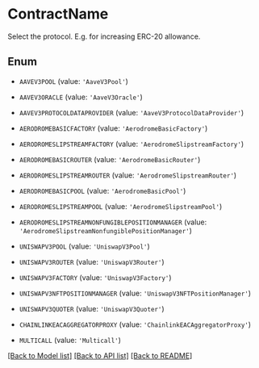 # ContractName

Select the protocol.  E.g. for increasing ERC-20 allowance.

## Enum

* `AAVEV3POOL` (value: `'AaveV3Pool'`)

* `AAVEV3ORACLE` (value: `'AaveV3Oracle'`)

* `AAVEV3PROTOCOLDATAPROVIDER` (value: `'AaveV3ProtocolDataProvider'`)

* `AERODROMEBASICFACTORY` (value: `'AerodromeBasicFactory'`)

* `AERODROMESLIPSTREAMFACTORY` (value: `'AerodromeSlipstreamFactory'`)

* `AERODROMEBASICROUTER` (value: `'AerodromeBasicRouter'`)

* `AERODROMESLIPSTREAMROUTER` (value: `'AerodromeSlipstreamRouter'`)

* `AERODROMEBASICPOOL` (value: `'AerodromeBasicPool'`)

* `AERODROMESLIPSTREAMPOOL` (value: `'AerodromeSlipstreamPool'`)

* `AERODROMESLIPSTREAMNONFUNGIBLEPOSITIONMANAGER` (value: `'AerodromeSlipstreamNonfungiblePositionManager'`)

* `UNISWAPV3POOL` (value: `'UniswapV3Pool'`)

* `UNISWAPV3ROUTER` (value: `'UniswapV3Router'`)

* `UNISWAPV3FACTORY` (value: `'UniswapV3Factory'`)

* `UNISWAPV3NFTPOSITIONMANAGER` (value: `'UniswapV3NFTPositionManager'`)

* `UNISWAPV3QUOTER` (value: `'UniswapV3Quoter'`)

* `CHAINLINKEACAGGREGATORPROXY` (value: `'ChainlinkEACAggregatorProxy'`)

* `MULTICALL` (value: `'Multicall'`)

[[Back to Model list]](../README.md#documentation-for-models) [[Back to API list]](../README.md#documentation-for-api-endpoints) [[Back to README]](../README.md)


